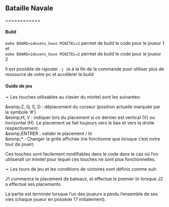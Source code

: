 ## Bataille Navale
============
#### Build

`make BOARD=idosens_base MINITEL=1` permet de build le code pour le joueur 1 et  
`make BOARD=idosens_base MINITEL=2` permet de build le code pour le joueur 2

Il est possible de rajouter `-j 16` à la fin de la commande pour utiliser plus de ressource de votre pc et accélérer le build

#### Guide de jeu

➢ Les touches utilisables au clavier du minitel sont les suivantes: 

&esmp;Z, Q, S, D : déplacement du curseur (position actuelle marquée par le symbole ‘#’)  
&esmp;H, V : indiquer lors du placement si ce dernier est vertical (V) ou horizontal (H). Le placement se fait toujours vers le bas et vers la droite respectivement.  
&esmp;ENTRER : valider le placement / tir  
&esmp;* : Changer la grille affichée (ne fonctionne que lorsque c’est notre tour de jouer)

Ces touches sont facilement modifiables dans le code dans le cas où l’on utiliserait un minitel pour lequel ces touches ne sont plus fonctionnelles.

➢ Les tours de jeu et les conditions de victoires sont définis comme suit:

J1 commence le placement de bateaux, et effectue le premier tir lorsque J2 a effectué ses placements.

La partie est terminée lorsque l’un des joueurs a perdu l’ensemble de ses vies (chaque joueur en possède 17 initialement).

